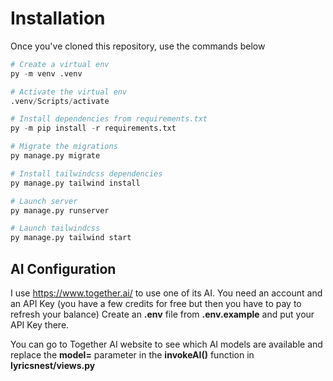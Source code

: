 # Installation

Once you've cloned this repository, use the commands below
```python 
# Create a virtual env
py -m venv .venv 

# Activate the virtual env
.venv/Scripts/activate

# Install dependencies from requirements.txt
py -m pip install -r requirements.txt

# Migrate the migrations
py manage.py migrate

# Install tailwindcss dependencies
py manage.py tailwind install

# Launch server
py manage.py runserver

# Launch tailwindcss
py manage.py tailwind start

```

## AI Configuration

I use https://www.together.ai/ to use one of its AI.
You need an account and an API Key (you have a few credits for free but then you have to pay to refresh your balance)
Create an **.env** file from **.env.example** and put your API Key there.

You can go to Together AI website to see which AI models are available and replace the **model=** parameter in the **invokeAI()** function in **lyricsnest/views.py**
